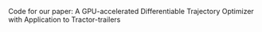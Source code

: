 Code for our paper: A GPU-accelerated Differentiable Trajectory Optimizer with Application to Tractor-trailers
